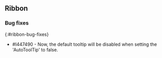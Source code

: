 ## Ribbon

### Bug fixes
{:#ribbon-bug-fixes}

* \#I447490 - Now, the default tooltip will be disabled when setting the 'AutoToolTip' to false.